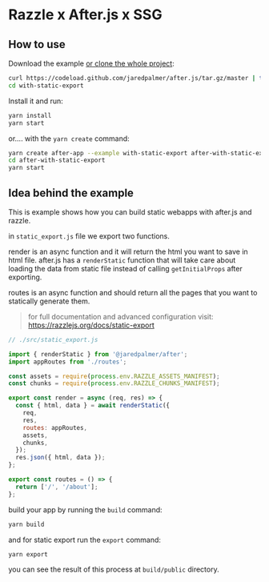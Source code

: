 # Razzle x After.js x SSG

## How to use

Download the example [or clone the whole project](https://github.com/jaredpalmer/after.js.git):

```bash
curl https://codeload.github.com/jaredpalmer/after.js/tar.gz/master | tar -xz --strip=2 after.js-master/examples/with-static-export
cd with-static-export
```

Install it and run:

```bash
yarn install
yarn start
```

or.... with the `yarn create` command:

```bash
yarn create after-app --example with-static-export after-with-static-export
cd after-with-static-export
yarn start
```

## Idea behind the example

This is example shows how you can build static webapps with after.js and razzle.

in `static_export.js` file we export two functions.

render is an async function and it will return the html you want to save in html file. after.js has a `renderStatic` function that will take care about loading the data from static file instead of calling `getInitialProps` after exporting.

routes is an async function and should return all the pages that you want to statically generate them.

> for full documentation and advanced configuration visit: https://razzlejs.org/docs/static-export

```js
// ./src/static_export.js

import { renderStatic } from '@jaredpalmer/after';
import appRoutes from './routes';

const assets = require(process.env.RAZZLE_ASSETS_MANIFEST);
const chunks = require(process.env.RAZZLE_CHUNKS_MANIFEST);

export const render = async (req, res) => {
  const { html, data } = await renderStatic({
    req,
    res,
    routes: appRoutes,
    assets,
    chunks,
  });
  res.json({ html, data });
};

export const routes = () => {
  return ['/', '/about'];
};
```

build your app by running the `build` command:

```bash
yarn build
```

and for static export run the `export` command:

```bash
yarn export
```

you can see the result of this process at `build/public` directory.
